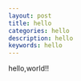 ```yaml
---
layout: post
title: hello
categories: hello
description: hello 
keywords: hello
---
```

hello,world!!